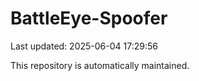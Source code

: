 # BattleEye-Spoofer

Last updated: 2025-06-04 17:29:56

This repository is automatically maintained.
